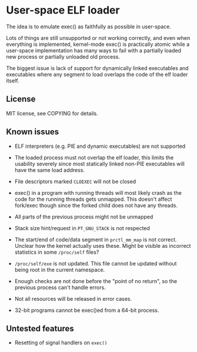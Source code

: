 # User-space ELF loader #

The idea is to emulate exec() as faithfully as possible in user-space.

Lots of things are still unsupported or not working correctly, and even when
everything is implemented, kernel-mode exec() is practically atomic while a
user-space implementation has many ways to fail with a partially loaded new
process or partially unloaded old process.

The biggest issue is lack of support for dynamically linked executables and
executables where any segment to load overlaps the code of the elf loader
itself.

## License ##

MIT license, see COPYING for details.

## Known issues ##

* ELF interpreters (e.g. PIE and dynamic executables) are not supported
* The loaded process must not overlap the elf loader, this limits the usability
  severely since most statically linked non-PIE executables will have the same
  load address.
* File descriptors marked `CLOEXEC` will not be closed

* exec() in a program with running threads will most likely crash as the code
  for the running threads gets unmapped. This doesn't affect fork/exec though
  since the forked child does not have any threads.
* All parts of the previous process might not be unmapped
* Stack size hint/request in `PT_GNU_STACK` is not respected
* The start/end of code/data segment in `prctl_mm_map` is not correct. Unclear
  how the kernel actually uses these. Might be visible as incorrect statistics
  in some `/proc/self` files?
* `/proc/self/exe` is not updated. This file cannot be updated without being
  root in the current namespace.
* Enough checks are not done before the "point of no return", so the previous
  process can't handle errors.
* Not all resources will be released in error cases.
* 32-bit programs cannot be exec()ed from a 64-bit process.

## Untested features ##

* Resetting of signal handlers on `exec()`
